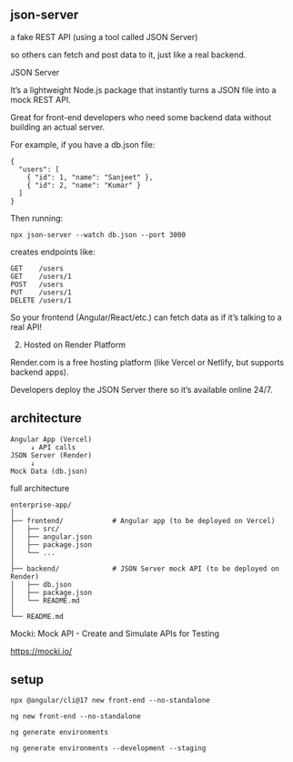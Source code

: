 ## json-server

a fake REST API (using a tool called JSON Server)

so others can fetch and post data to it, just like a real backend.

JSON Server

It’s a lightweight Node.js package that instantly turns a JSON file into a mock REST API.

Great for front-end developers who need some backend data without building an actual server.

For example, if you have a db.json file:
```
{
  "users": [
    { "id": 1, "name": "Sanjeet" },
    { "id": 2, "name": "Kumar" }
  ]
}
```
Then running:
```
npx json-server --watch db.json --port 3000
```
creates endpoints like:
```
GET    /users
GET    /users/1
POST   /users
PUT    /users/1
DELETE /users/1
```
So your frontend (Angular/React/etc.) can fetch data as if it’s talking to a real API!

2. Hosted on Render Platform

Render.com
 is a free hosting platform (like Vercel or Netlify, but supports backend apps).

Developers deploy the JSON Server there so it’s available online 24/7.

## architecture
```
Angular App (Vercel)
     ↓ API calls
JSON Server (Render)
     ↓
Mock Data (db.json)
```

full architecture
```
enterprise-app/
│
├── frontend/            # Angular app (to be deployed on Vercel)
│   ├── src/
│   ├── angular.json
│   ├── package.json
│   └── ...
│
├── backend/             # JSON Server mock API (to be deployed on Render)
│   ├── db.json
│   ├── package.json
│   └── README.md
│
└── README.md

```
Mocki: Mock API - Create and Simulate APIs for Testing

https://mocki.io/

## setup

```
npx @angular/cli@17 new front-end --no-standalone

ng new front-end --no-standalone

ng generate environments

ng generate environments --development --staging
```
